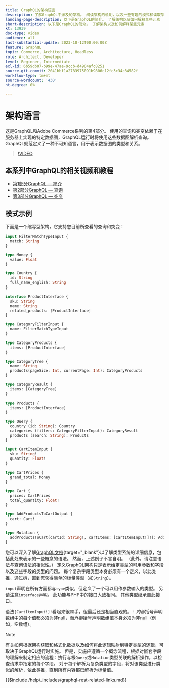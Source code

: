 ```yaml
---
title: GraphQL的架构语言
description: 了解GraphQL中涉及的架构。 阅读架构的说明，以及一些有趣的模式和读取架构的方法。
landing-page-description: 以下是GraphQL的简介。 了解架构以及如何解释某些元素
short-description: 以下是GraphQL的简介。 了解架构以及如何解释某些元素
kt: 13939
doc-type: video
audience: all
last-substantial-update: 2023-10-12T00:00:00Z
feature: GraphQL
topic: Commerce, Architecture, Headless
role: Architect, Developer
level: Beginner, Intermediate
exl-id: 6b59db07-b99e-47ae-9ccb-d4904afc8251
source-git-commit: 2041bbf1a2783975091b9806c12fc3c34c34582f
workflow-type: tm+mt
source-wordcount: '430'
ht-degree: 0%

---
```


# 架构语言

这是GraphQL和Adobe Commerce系列的第4部分。 使用的查询和突变依赖于在服务器上实现的特定数据图，GraphQL运行时将使用这些数据图解析查询。 GraphQL规范定义了一种不可知语言，用于表示数据图的类型和关系。

>[!VIDEO](https://video.tv.adobe.com/v/3446620?learn=on&captions=chi_hans)

## 本系列中GraphQL的相关视频和教程

* [第1部分GraphQL — 简介](../graphql-rest/intro-graphql.md)
* [第2部分GraphQL — 查询](../graphql-rest/graphql-queries.md)
* [第3部分GraphQL — 突变](../graphql-rest/graphql-mutations.md)

## 模式示例

下面是一个缩写型架构，它支持您目前所查看的查询和突变：

```graphql
input FilterMatchTypeInput {
  match: String
}

type Money {
  value: Float
}

type Country {
  id: String
  full_name_english: String
}

interface ProductInterface {
  sku: String
  name: String
  related_products: [ProductInterface]
}

type CategoryFilterInput {
  name: FilterMatchTypeInput
}

type CategoryProducts {
  items: [ProductInterface]
}

type CategoryTree {
  name: String
  products(pageSize: Int, currentPage: Int): CategoryProducts
}

type CategoryResult {
  items: [CategoryTree]
}

type Products {
  items: [ProductInterface]
}

type Query {
  country (id: String): Country
  categories (filters: CategoryFilterInput): CategoryResult
  products (search: String): Products
}

input CartItemInput {
  sku: String!
  quantity: Float!
}

type CartPrices {
  grand_total: Money
}

type Cart {
  prices: CartPrices
  total_quantity: Float!
}

type AddProductsToCartOutput {
  cart: Cart!
}

type Mutation {
  addProductsToCart(cartId: String!, cartItems: [CartItemInput!]!): AddProductsToCartOutput
}
```

您可以深入了解[GraphQL文档](https://graphql.org/learn/schema/){target="_blank"}以了解类型系统的详细信息，包括此处未表示的一些概念的语法。 然而，上述例子不言自明。 （此外，请注意语法与查询语法的相似性。） 定义GraphQL架构只是表示给定类型的可用参数和字段以及这些字段的类型的问题。 每个复杂字段类型本身必须有一个定义，以此类推，通过树，直到您获得简单的标量类型（如`String`）。

`input`声明在所有方面都与`type`类似，但定义了一个可以用作参数输入的类型。 另请注意`interface`声明。 此功能与PHP中的接口大致相同。 其他类型继承自此接口。

语法`[CartItemInput!]!`看起来很棘手，但最后还是相当直观的。 `!` _内部_&#x200B;括号声明数组中的每个值都必须为非null，而&#x200B;_外部_&#x200B;括号声明数组值本身必须为非null（例如，空数组）。

>[!NOTE]
>
>有关如何根据架构获取和格式化数据以及如何将此逻辑映射到特定类型的逻辑，可取决于GraphQL运行时实施。 但是，实施应遵循一个概念流程，根据对嵌套字段的理解来制定相应的流程：执行与根`Query`或`Mutation`类型关联的解析操作，以检查请求中指定的每个字段。 对于每个解析为复杂类型的字段，将对该类型进行类似的解析，依此类推，直到所有内容都已解析为标量值。

{{$include /help/_includes/graphql-rest-related-links.md}}

